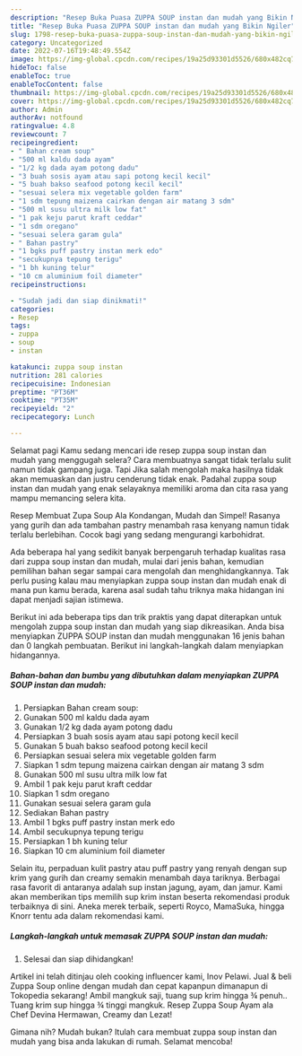 ```yaml
---
description: "Resep Buka Puasa ZUPPA SOUP instan dan mudah yang Bikin Ngiler"
title: "Resep Buka Puasa ZUPPA SOUP instan dan mudah yang Bikin Ngiler"
slug: 1798-resep-buka-puasa-zuppa-soup-instan-dan-mudah-yang-bikin-ngiler
category: Uncategorized
date: 2022-07-16T19:48:49.554Z
image: https://img-global.cpcdn.com/recipes/19a25d93301d5526/680x482cq70/zuppa-soup-instan-dan-mudah-foto-resep-utama.jpg
hideToc: false
enableToc: true
enableTocContent: false
thumbnail: https://img-global.cpcdn.com/recipes/19a25d93301d5526/680x482cq70/zuppa-soup-instan-dan-mudah-foto-resep-utama.jpg
cover: https://img-global.cpcdn.com/recipes/19a25d93301d5526/680x482cq70/zuppa-soup-instan-dan-mudah-foto-resep-utama.jpg
author: Admin
authorAv: notfound
ratingvalue: 4.8
reviewcount: 7
recipeingredient:
- " Bahan cream soup"
- "500 ml kaldu dada ayam"
- "1/2 kg dada ayam potong dadu"
- "3 buah sosis ayam atau sapi potong kecil kecil"
- "5 buah bakso seafood potong kecil kecil"
- "sesuai selera mix vegetable golden farm"
- "1 sdm tepung maizena cairkan dengan air matang 3 sdm"
- "500 ml susu ultra milk low fat"
- "1 pak keju parut kraft ceddar"
- "1 sdm oregano"
- "sesuai selera garam gula"
- " Bahan pastry"
- "1 bgks puff pastry instan merk edo"
- "secukupnya tepung terigu"
- "1 bh kuning telur"
- "10 cm aluminium foil diameter"
recipeinstructions:

- "Sudah jadi dan siap dinikmati!"
categories:
- Resep
tags:
- zuppa
- soup
- instan

katakunci: zuppa soup instan 
nutrition: 281 calories
recipecuisine: Indonesian
preptime: "PT36M"
cooktime: "PT35M"
recipeyield: "2"
recipecategory: Lunch

---
```



Selamat pagi Kamu sedang mencari ide resep zuppa soup instan dan mudah yang menggugah selera? Cara membuatnya sangat tidak terlalu sulit namun tidak gampang juga. Tapi Jika salah mengolah maka hasilnya tidak akan memuaskan dan justru cenderung tidak enak. Padahal zuppa soup instan dan mudah yang enak selayaknya memiliki aroma dan cita rasa yang mampu memancing selera kita.


Resep Membuat Zupa Soup Ala Kondangan, Mudah dan Simpel! Rasanya yang gurih dan ada tambahan pastry menambah rasa kenyang namun tidak terlalu berlebihan. Cocok bagi yang sedang mengurangi karbohidrat.

Ada beberapa hal yang sedikit banyak berpengaruh terhadap kualitas rasa dari zuppa soup instan dan mudah, mulai dari jenis bahan, kemudian pemilihan bahan segar sampai cara mengolah dan menghidangkannya. Tak perlu pusing kalau mau menyiapkan zuppa soup instan dan mudah enak di mana pun kamu berada, karena asal sudah tahu triknya maka hidangan ini dapat menjadi sajian istimewa.


Berikut ini ada beberapa tips dan trik praktis yang dapat diterapkan untuk mengolah zuppa soup instan dan mudah yang siap dikreasikan. Anda bisa menyiapkan ZUPPA SOUP instan dan mudah menggunakan 16 jenis bahan dan 0 langkah pembuatan. Berikut ini langkah-langkah dalam menyiapkan hidangannya.

<!--inarticleads1-->

##### Bahan-bahan dan bumbu yang dibutuhkan dalam menyiapkan ZUPPA SOUP instan dan mudah:

1. Persiapkan  Bahan cream soup:
1. Gunakan 500 ml kaldu dada ayam
1. Gunakan 1/2 kg dada ayam potong dadu
1. Persiapkan 3 buah sosis ayam atau sapi potong kecil kecil
1. Gunakan 5 buah bakso seafood potong kecil kecil
1. Persiapkan sesuai selera mix vegetable golden farm
1. Siapkan 1 sdm tepung maizena cairkan dengan air matang 3 sdm
1. Gunakan 500 ml susu ultra milk low fat
1. Ambil 1 pak keju parut kraft ceddar
1. Siapkan 1 sdm oregano
1. Gunakan sesuai selera garam gula
1. Sediakan  Bahan pastry
1. Ambil 1 bgks puff pastry instan merk edo
1. Ambil secukupnya tepung terigu
1. Persiapkan 1 bh kuning telur
1. Siapkan 10 cm aluminium foil diameter


Selain itu, perpaduan kulit pastry atau puff pastry yang renyah dengan sup krim yang gurih dan creamy semakin menambah daya tariknya. Berbagai rasa favorit di antaranya adalah sup instan jagung, ayam, dan jamur. Kami akan memberikan tips memilih sup krim instan beserta rekomendasi produk terbaiknya di sini. Aneka merek terbaik, seperti Royco, MamaSuka, hingga Knorr tentu ada dalam rekomendasi kami. 

<!--inarticleads2-->

##### Langkah-langkah untuk memasak ZUPPA SOUP instan dan mudah:


1. Selesai dan siap dihidangkan!

Artikel ini telah ditinjau oleh cooking influencer kami, Inov Pelawi. Jual &amp; beli Zuppa Soup online dengan mudah dan cepat kapanpun dimanapun di Tokopedia sekarang! Ambil mangkuk saji, tuang sup krim hingga ¾ penuh.. Tuang krim sup hingga ¾ tinggi mangkuk. Resep Zuppa Soup Ayam ala Chef Devina Hermawan, Creamy dan Lezat! 

Gimana nih? Mudah bukan? Itulah cara membuat zuppa soup instan dan mudah yang bisa anda lakukan di rumah. Selamat mencoba!
